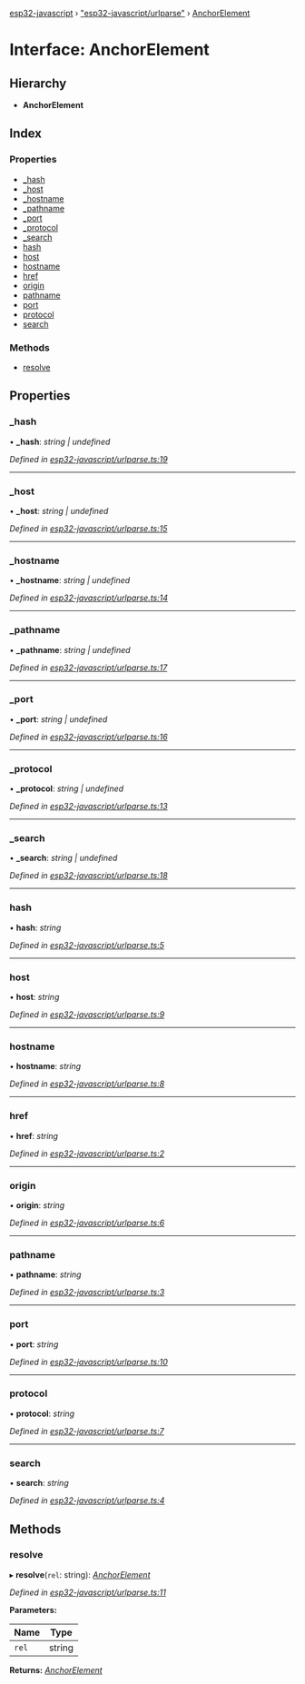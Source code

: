[esp32-javascript](../README.md) › ["esp32-javascript/urlparse"](../modules/_esp32_javascript_urlparse_.md) › [AnchorElement](_esp32_javascript_urlparse_.anchorelement.md)

# Interface: AnchorElement

## Hierarchy

* **AnchorElement**

## Index

### Properties

* [_hash](_esp32_javascript_urlparse_.anchorelement.md#_hash)
* [_host](_esp32_javascript_urlparse_.anchorelement.md#_host)
* [_hostname](_esp32_javascript_urlparse_.anchorelement.md#_hostname)
* [_pathname](_esp32_javascript_urlparse_.anchorelement.md#_pathname)
* [_port](_esp32_javascript_urlparse_.anchorelement.md#_port)
* [_protocol](_esp32_javascript_urlparse_.anchorelement.md#_protocol)
* [_search](_esp32_javascript_urlparse_.anchorelement.md#_search)
* [hash](_esp32_javascript_urlparse_.anchorelement.md#hash)
* [host](_esp32_javascript_urlparse_.anchorelement.md#host)
* [hostname](_esp32_javascript_urlparse_.anchorelement.md#hostname)
* [href](_esp32_javascript_urlparse_.anchorelement.md#href)
* [origin](_esp32_javascript_urlparse_.anchorelement.md#origin)
* [pathname](_esp32_javascript_urlparse_.anchorelement.md#pathname)
* [port](_esp32_javascript_urlparse_.anchorelement.md#port)
* [protocol](_esp32_javascript_urlparse_.anchorelement.md#protocol)
* [search](_esp32_javascript_urlparse_.anchorelement.md#search)

### Methods

* [resolve](_esp32_javascript_urlparse_.anchorelement.md#resolve)

## Properties

###  _hash

• **_hash**: *string | undefined*

*Defined in [esp32-javascript/urlparse.ts:19](https://github.com/marcelkottmann/esp32-javascript/blob/e6e5921/components/esp32-javascript/urlparse.ts#L19)*

___

###  _host

• **_host**: *string | undefined*

*Defined in [esp32-javascript/urlparse.ts:15](https://github.com/marcelkottmann/esp32-javascript/blob/e6e5921/components/esp32-javascript/urlparse.ts#L15)*

___

###  _hostname

• **_hostname**: *string | undefined*

*Defined in [esp32-javascript/urlparse.ts:14](https://github.com/marcelkottmann/esp32-javascript/blob/e6e5921/components/esp32-javascript/urlparse.ts#L14)*

___

###  _pathname

• **_pathname**: *string | undefined*

*Defined in [esp32-javascript/urlparse.ts:17](https://github.com/marcelkottmann/esp32-javascript/blob/e6e5921/components/esp32-javascript/urlparse.ts#L17)*

___

###  _port

• **_port**: *string | undefined*

*Defined in [esp32-javascript/urlparse.ts:16](https://github.com/marcelkottmann/esp32-javascript/blob/e6e5921/components/esp32-javascript/urlparse.ts#L16)*

___

###  _protocol

• **_protocol**: *string | undefined*

*Defined in [esp32-javascript/urlparse.ts:13](https://github.com/marcelkottmann/esp32-javascript/blob/e6e5921/components/esp32-javascript/urlparse.ts#L13)*

___

###  _search

• **_search**: *string | undefined*

*Defined in [esp32-javascript/urlparse.ts:18](https://github.com/marcelkottmann/esp32-javascript/blob/e6e5921/components/esp32-javascript/urlparse.ts#L18)*

___

###  hash

• **hash**: *string*

*Defined in [esp32-javascript/urlparse.ts:5](https://github.com/marcelkottmann/esp32-javascript/blob/e6e5921/components/esp32-javascript/urlparse.ts#L5)*

___

###  host

• **host**: *string*

*Defined in [esp32-javascript/urlparse.ts:9](https://github.com/marcelkottmann/esp32-javascript/blob/e6e5921/components/esp32-javascript/urlparse.ts#L9)*

___

###  hostname

• **hostname**: *string*

*Defined in [esp32-javascript/urlparse.ts:8](https://github.com/marcelkottmann/esp32-javascript/blob/e6e5921/components/esp32-javascript/urlparse.ts#L8)*

___

###  href

• **href**: *string*

*Defined in [esp32-javascript/urlparse.ts:2](https://github.com/marcelkottmann/esp32-javascript/blob/e6e5921/components/esp32-javascript/urlparse.ts#L2)*

___

###  origin

• **origin**: *string*

*Defined in [esp32-javascript/urlparse.ts:6](https://github.com/marcelkottmann/esp32-javascript/blob/e6e5921/components/esp32-javascript/urlparse.ts#L6)*

___

###  pathname

• **pathname**: *string*

*Defined in [esp32-javascript/urlparse.ts:3](https://github.com/marcelkottmann/esp32-javascript/blob/e6e5921/components/esp32-javascript/urlparse.ts#L3)*

___

###  port

• **port**: *string*

*Defined in [esp32-javascript/urlparse.ts:10](https://github.com/marcelkottmann/esp32-javascript/blob/e6e5921/components/esp32-javascript/urlparse.ts#L10)*

___

###  protocol

• **protocol**: *string*

*Defined in [esp32-javascript/urlparse.ts:7](https://github.com/marcelkottmann/esp32-javascript/blob/e6e5921/components/esp32-javascript/urlparse.ts#L7)*

___

###  search

• **search**: *string*

*Defined in [esp32-javascript/urlparse.ts:4](https://github.com/marcelkottmann/esp32-javascript/blob/e6e5921/components/esp32-javascript/urlparse.ts#L4)*

## Methods

###  resolve

▸ **resolve**(`rel`: string): *[AnchorElement](_esp32_javascript_urlparse_.anchorelement.md)*

*Defined in [esp32-javascript/urlparse.ts:11](https://github.com/marcelkottmann/esp32-javascript/blob/e6e5921/components/esp32-javascript/urlparse.ts#L11)*

**Parameters:**

Name | Type |
------ | ------ |
`rel` | string |

**Returns:** *[AnchorElement](_esp32_javascript_urlparse_.anchorelement.md)*
